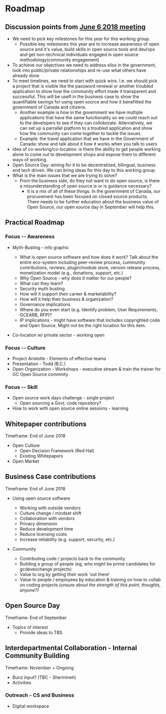# Roadmap

## Discussion points from [June 6 2018 meeting](https://github.com/canada-ca/OS-Advisory_Conseil-SO/blob/master/en/Working_Group_People/June%206%202018%20WG%20meeting.md)

* We need to pick key milestones for this year for this working group.
  * Possible key milestones this year are to increase awareness of open source and it's value, build skills in open source tools and dev/ops and get non-technical individuals engaged in open source methodology(community engagement)
* To achieve our objectives we need to address silos in the government, look into public/private relationships and re-use what others have already done
* To meet timelines, we need to start with quick wins. I.e. we should pick a project that is visible like the password renewal or another troubled application to show how the community effort made it transparent and successful. This will be usefl in the business case to show the quantifiable savings for using open source and how it benefitted the government of Canada and citizens.
  * Another example is how in the government we have multiple applications that have the same functionality so we could reach out to the developers to see if they can colloborate. Alternatively, we can set up a parrallel platform to a troubled application and show how the community can come together to tackle the issues
  * Example: the travel application that we have in the Government of Canada: show and talk about it how it works when you talk to users
* Idea of co-working/co-location: is there the ability to get people working alone to come out to development shops and expose them to different ways of working.
* Open Source Day: aiming for it to be decentralized, bilingual, business and tech driven. We can bring ideas for this day to this working group.
* What is the main issues that we are trying to solve?
  * From the business side, do they not want to do open source, is there a misunderstanding of open source is or is guidance necessary?
    * It is a mix of all of these things. In the government of Canada, our procurement has been focused on closed source products. There needs to be further education about the business value of Open Source, our open source day in September will help this.

## Practical Roadmap

### Focus -- Awareness
* Myth-Busting - info graphic
  * What is open source software and how does it work? Talk about the entire eco-system including peer-review process, cummunity contributions, reviews, plugin/module store, version release process, monetization model (e.g., donations, support, etc.)
  * Why Open Source - why does it matter for our people?
  * What can they learn?
  * Security myth busting
  * How will it support their career & marketability?
  * How will it help their business & organization?
  * Governance implications
  * Where do you even start (e.g. Identify problem, User Requirements, GCEARB, RFP)?
  * IP implications - might have software that includes copyrighted code and Open Source. Might not be the right location for this item. 

* Co-location w/ private sector - working open

### Focus -- Culture
* Project Aristotle - Elements of effective teams
* Presentation - Todd (B.C.)
* Open Organization - Workshops - executive stream & train the trainer for GC Open Source commnity

### Focus -- Skill
* Open source work days challenge - single project
  * Open sourcing a Govt. code repository?
* How to work with open source online sessions - learning

## Whitepaper contributions

Timeframe: End of June 2018

* Open Culture
  * Open Decision Framework (Red Hat)
  * Existing Whitepapers
* Open Market

## Business Case contributions

Timeframe: End of June 2018

* Using open source software
  * Working with outside vendors
  * Culture change / mindset shift
  * Collaboration with vendors
  * Privacy dimension
  * Reduce development time
  * Reduce licensing costs
  * Increase reliability (e.g. support, security, etc.)

* Community
  * Contributing code / projects back to the community
  * Building a group of people (eg, who might be prime candidates for gcdevexchange projects)
  * Value to org by getting their work 'out there'
  * Value to people / employees by education & training on how to collab on coding projects _(unsure about the strength of this point, thoughts, anyone?)_

## Open Source Day

Timeframe: End of September

* Topics of interest
  * Provide ideas to TBS

## Interdepartmental Collaboration - Internal Community Building

Timeframe: November + Ongoing

* Bunz input? (TBC - Shermineh)
* Activities

### Outreach - CS and Business

* Digital workspace
